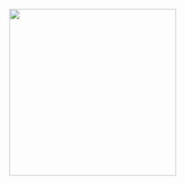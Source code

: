 <p align="left">
   <a href="#">
     <img height="300px" src="https://spotify-recently-played-readme.vercel.app/api?user=inoz9pc3jmz6hxgovc7dzrq20&count={7}&width={600}">
  </a>
</p>  
